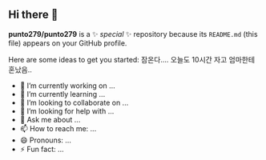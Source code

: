 ## Hi there 👋


**punto279/punto279** is a ✨ _special_ ✨ repository because its `README.md` (this file) appears on your GitHub profile.

Here are some ideas to get you started: 잠온다.... 오늘도 10시간 자고 엄마한테 혼났음..

- 🔭 I’m currently working on ...
- 🌱 I’m currently learning ...
- 👯 I’m looking to collaborate on ...
- 🤔 I’m looking for help with ...
- 💬 Ask me about ...
- 📫 How to reach me: ...
- 😄 Pronouns: ...
- ⚡ Fun fact: ...


